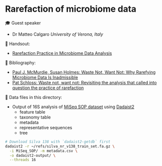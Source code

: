 # Rarefaction of microbiome data

:mortar_board: Guest speaker
* Dr Matteo Calgaro *University of Verona, Italy*

:orange_book: Handsout:
* [Rarefaction Practice in Microbiome Data Analysis](https://mcalgaro93.github.io/randomtopics/rarefaction-practice-in-microbiome-data-analysis.html)

:page_with_curl: Bibliography:
* [Paul J. McMurdie, Susan Holmes: Waste Not, Want Not: Why Rarefying Microbiome Data Is Inadmissible](https://journals.plos.org/ploscompbiol/article?id=10.1371/journal.pcbi.1003531)
* [Pat Schloss: Waste not, want not: Revisiting the analysis that called into question the practice of rarefaction](https://www.biorxiv.org/content/10.1101/2023.06.23.546312v1)

:file_folder: Data files in this directory:

* Output of 16S analysis of [MiSeq SOP dataset](https://mothur.org/wiki/miseq_sop/) using [Dadaist2](https://quadram-institute-bioscience.github.io/dadaist2/)
  * feature table
  * taxonomy table
  * metadata
  * representative sequences
  * tree


```bash
# Download Silva 138 with `dadaist2-getdb` first
dadaist2 -r ~/refs/silva_nr_v138_train_set.fa.gz \
  -i MiSeq_SOP/ -m metadata.csv \
  -o dadaist2-output/ \
  --threads 16
```
